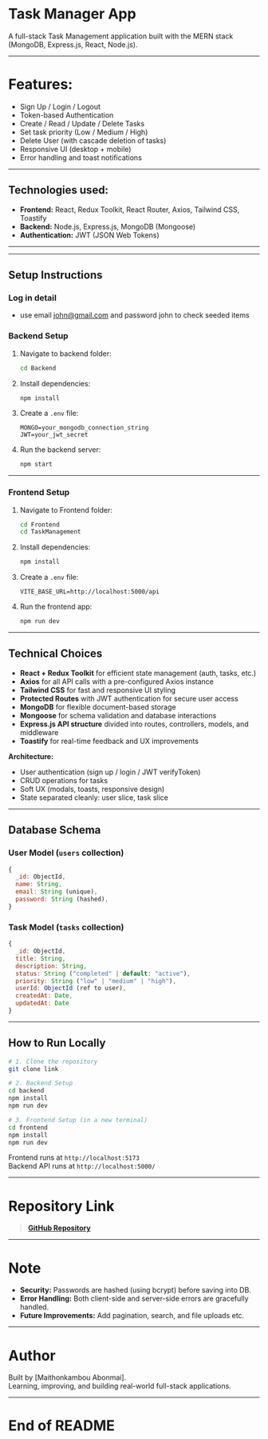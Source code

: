 # Task Manager App

A full-stack Task Management application built with the MERN stack (MongoDB, Express.js, React, Node.js).

---


# Features:

- Sign Up / Login / Logout
- Token-based Authentication
- Create / Read / Update / Delete Tasks
- Set task priority (Low / Medium / High)
- Delete User (with cascade deletion of tasks)
- Responsive UI (desktop + mobile)
- Error handling and toast notifications

---

## Technologies used:

- **Frontend:** React, Redux Toolkit, React Router, Axios, Tailwind CSS, Toastify
- **Backend:** Node.js, Express.js, MongoDB (Mongoose)
- **Authentication:** JWT (JSON Web Tokens)

---


---

## Setup Instructions

### Log in detail
- use email john@gmail.com and password john to check seeded items

### Backend Setup

1. Navigate to backend folder:
   ```bash
   cd Backend
   ```

2. Install dependencies:
   ```bash
   npm install
   ```

3. Create a `.env` file:
   ```
   MONGO=your_mongodb_connection_string
   JWT=your_jwt_secret
   ```

4. Run the backend server:
   ```bash
   npm start
   ```

---
  
### Frontend Setup

1. Navigate to Frontend folder:
   ```bash
   cd Frontend
   cd TaskManagement
   ```

2. Install dependencies:
   ```bash
   npm install
   ```

3. Create a `.env` file:
   ```
   VITE_BASE_URL=http://localhost:5000/api
   ```

4. Run the frontend app:
   ```bash
   npm run dev
   ```

---

## Technical Choices 

- **React + Redux Toolkit** for efficient state management (auth, tasks, etc.)
- **Axios** for all API calls with a pre-configured Axios instance
- **Tailwind CSS** for fast and responsive UI styling
- **Protected Routes** with JWT authentication for secure user access
- **MongoDB** for flexible document-based storage
- **Mongoose** for schema validation and database interactions
- **Express.js API structure** divided into routes, controllers, models, and middleware
- **Toastify** for real-time feedback and UX improvements

**Architecture:**
- User authentication (sign up / login / JWT verifyToken)
- CRUD operations for tasks
- Soft UX (modals, toasts, responsive design)
- State separated cleanly: user slice, task slice

---

## Database Schema

### User Model (`users` collection)
```javascript
{
  _id: ObjectId,
  name: String,
  email: String (unique),
  password: String (hashed),
}
```

### Task Model (`tasks` collection)
```javascript
{
  _id: ObjectId,
  title: String,
  description: String,
  status: String ("completed" | default: "active"),
  priority: String ("low" | "medium" | "high"),
  userId: ObjectId (ref to user),
  createdAt: Date,
  updatedAt: Date
}
```

---

## How to Run Locally

```bash
# 1. Clone the repository
git clone link

# 2. Backend Setup
cd backend
npm install
npm run dev

# 3. Frontend Setup (in a new terminal)
cd frontend
npm install
npm run dev
```

Frontend runs at `http://localhost:5173`  
Backend API runs at `http://localhost:5000/`


---


# Repository Link

> [**GitHub Repository**](https://github.com/Maithon921/Task-Management)

---

# Note

- **Security:** Passwords are hashed (using bcrypt) before saving into DB.
- **Error Handling:** Both client-side and server-side errors are gracefully handled.
- **Future Improvements:** Add pagination, search, and file uploads etc.

---

# Author

Built by [Maithonkambou Abonmai].  
Learning, improving, and building real-world full-stack applications.

---

# End of README

